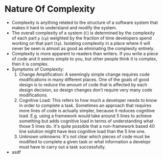 # Nature Of Complexity

* Complexity is anything related to the structure of a software system that makes it hard to understand and modify the system.
* The overall complexity of a system (`C`) is determined by the complexity of each part `p` (`cp`) weighted by the fraction of time developers spend working on that part (`tp`). Isolating complexity in a place where it will never be seen is almost as good as eliminating the complexity entirely.
* Complexity is more apparent to readers than writers. If you write a piece of code and it seems simple to you, but other people think it is complex, then it is complex.
* Symptoms of Complexity:
  1. Change Amplification: A seemingly simple change requires code modifications in many different places. One of the goals of good design is to reduce the amount of code that is affected by each design decision, so design changes don’t require very many code modifications.
  2. Cognitive Load: This refers to how much a developer needs to know in order to complete a task. Sometimes an approach that requires more lines of code is actually simpler, because it reduces cognitive load. E.g. using a framework would take around 5 lines to achieve something but adds cognitive load in terms of understanding what those 5 lines do. It's quite possible that a non-framework based 40 line solution might have less cognitive load than the 5 line one.
  3. Unknown unknowns: It's not clear which pieces of code must be modified to complete a given task or what information a developr must have to carry out a task successfully.
* asdf
